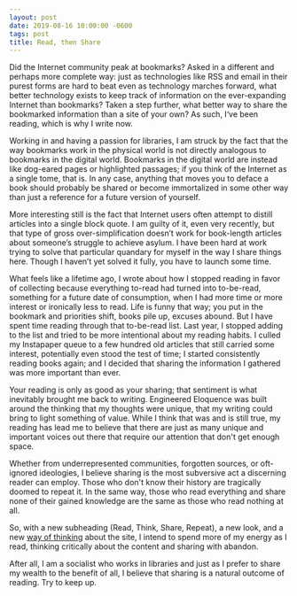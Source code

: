 ```yaml
---
layout: post
date: 2019-08-16 10:00:00 -0600
tags: post
title: Read, then Share
---
```


Did the Internet community peak at bookmarks? Asked in a different and perhaps more complete way: just as technologies like RSS and email in their purest forms are hard to beat even as technology marches forward, what better technology exists to keep track of information on the ever-expanding Internet than bookmarks? Taken a step further, what better way to share the bookmarked information than a site of your own? As such, I‘ve been reading, which is why I write now.

Working in and having a passion for libraries, I am struck by the fact that the way bookmarks work in the physical world is not directly analogous to bookmarks in the digital world. Bookmarks in the digital world are instead like dog-eared pages or highlighted passages; if you think of the Internet as a single tome, that is. In any case, anything that moves you to deface a book should probably be shared or become immortalized in some other way than just a reference for a future version of yourself.

More interesting still is the fact that Internet users often attempt to distill articles into a single block quote. I am guilty of it, even very recently, but that type of gross over-simplification doesn’t work for book-length articles about someone’s struggle to achieve asylum. I have been hard at work trying to solve that particular quandary for myself in the way I share things here. Though I haven’t yet solved it fully, you have to launch some time.

What feels like a lifetime ago, I wrote about how I stopped reading in favor of collecting because everything to-read had turned into to-be-read, something for a future date of consumption, when I had more time or more interest or ironically less to read. Life is funny that way; you put in the bookmark and priorities shift, books pile up, excuses abound. But I have spent time reading through that to-be-read list. Last year, I stopped adding to the list and tried to be more intentional about my reading habits. I culled my Instapaper queue to a few hundred old articles that still carried some interest, potentially even stood the test of time; I started consistently reading books again; and I decided that sharing the information I gathered was more important than ever.

Your reading is only as good as your sharing; that sentiment is what inevitably brought me back to writing. Engineered Eloquence was built around the thinking that my thoughts were unique, that my writing could bring to light something of value. While I think that was and is still true, my reading has lead me to believe that there are just as many unique and important voices out there that require our attention that don't get enough space.

Whether from underrepresented communities, forgotten sources, or oft-ignored ideologies, I believe sharing is the most subversive act a discerning reader can employ. Those who don't know their history are tragically doomed to repeat it. In the same way, those who read everything and share none of their gained knowledge are the same as those who read nothing at all.

So, with a new subheading (Read, Think, Share, Repeat), a new look, and a new [way of thinking](https://nashp.com/engine) about the site, I intend to spend more of my energy as I read, thinking critically about the content and sharing with abandon. 

After all, I am a socialist who works in libraries and just as I prefer to share my wealth to the benefit of all, I believe that sharing is a natural outcome of reading. Try to keep up.